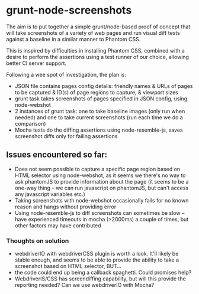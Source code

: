 # grunt-node-screenshots

The aim is to put together a simple grunt/node-based proof of concept that will take screenshots of a variety of web pages and run visual diff tests against a baseline in a similar manner to Phantom CSS.

This is inspired by difficulties in installing Phantom CSS, combined with a desire to perform the assertions using a test runner of our choice, allowing better CI server support.

Following a wee spot of investigation, the plan is:

* JSON file contains pages config details: friendly names & URLs of pages to be captured & ID(s) of page regions to capture, & viewport sizes
* grunt task takes screenshots of pages specified in JSON config, using node-webshot
* 2 instances of grunt task: one to take baseline images (only run when needed) and one to take current screenshots (run each time we do a comparison)
* Mocha tests do the diffing assertions using node-resemble-js, saves screenshot diffs only for failing assertions

## Issues encountered so far:
* Does not seem possible to capture a specific page region based on HTML selector using node-webshot, as it seems we there's no way to ask phantomJS to provide information about the page (it seems to be a one-way thing – we can run javascript on phantomJS, but can't access any javascript variables etc.)
* Taking screenshots with node-webshot occasionally fails for no known reason and hangs without providing error
* Using node-resemble-js to diff screenshots can sometimes be slow – have experienced timeouts in mocha (>2000ms) a couple of times, but other factors may have contributed

### Thoughts on solution
* webdriverIO with webdriverCSS plugin is worth a look. It'll likely be stable enough, and seems to be able to provide the ability to take a screenshot based on HTML selector, BUT...
* the code could end up being a callback spaghetti. Could promises help?
* WebdriverIS/CSS has screendiffing capability, but will this provide the reporting needed? Can we use webdriverIO with Mocha?